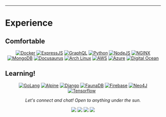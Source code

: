 

<hr>


# Experience

## Comfortable

<div align='center'>
  <a href='' target="_blank"><img src="https://www.vectorlogo.zone/logos/docker/docker-ar21.svg" alt="Docker"/></a>
  <a href='' target="_blank"><img src="https://www.vectorlogo.zone/logos/expressjs/expressjs-ar21.svg" alt="ExpressJS"/></a>
  <a href='' target="_blank"><img src="https://www.vectorlogo.zone/logos/graphql/graphql-ar21.svg" alt="GraphQL"/></a>
  <a href='' target="_blank"><img src="https://www.vectorlogo.zone/logos/python/python-ar21.svg" alt="Python"/></a>
  <a href='' target="_blank"><img src="https://www.vectorlogo.zone/logos/nodejs/nodejs-horizontal.svg" alt="NodeJS"/></a>
  <a href='' target="_blank"><img src="https://www.vectorlogo.zone/logos/nginx/nginx-ar21.svg" alt="NGINX"/></a>
  <a href='' target="_blank"><img src="https://www.vectorlogo.zone/logos/mongodb/mongodb-ar21.svg" alt="MongoDB"/></a>
  <a href='' target="_blank"><img src="https://www.vectorlogo.zone/logos/docusaurus/docusaurus-ar21.svg" alt="Docusaurus"/></a>
  <a href='' target="_blank"><img src="https://www.vectorlogo.zone/logos/archlinux/archlinux-ar21.svg" alt="Arch Linux"/></a>
  <a href='' target="_blank"><img src="https://www.vectorlogo.zone/logos/amazon_aws/amazon_aws-ar21.svg" alt="AWS"/></a>
  <a href='' target="_blank"><img src="https://www.vectorlogo.zone/logos/microsoft_azure/microsoft_azure-ar21.svg" alt="Azure"/></a>
  <a href='' target="_blank"><img src="https://www.vectorlogo.zone/logos/digitalocean/digitalocean-ar21.svg" alt="Digital Ocean"/></a>
</div>

## Learning!
<div align='center'>
  <a href='' target="_blank"><img src="https://www.vectorlogo.zone/logos/golang/golang-ar21.svg" alt="GoLang"/></a>
  <a href='' target="_blank"><img src="https://www.vectorlogo.zone/logos/alpinelinux/alpinelinux-ar21.svg" alt="Alpine"/></a>
  <a href='' target="_blank"><img src="https://www.vectorlogo.zone/logos/djangoproject/djangoproject-ar21.svg" alt="Django"/></a>
  <a href='' target="_blank"><img src="https://www.vectorlogo.zone/logos/fauna/fauna-ar21.svg" alt="FaunaDB"/></a>
  <a href='' target="_blank"><img src="https://www.vectorlogo.zone/logos/firebase/firebase-ar21.svg" alt="Firebase"/></a>
  <a href='' target="_blank"><img src="https://www.vectorlogo.zone/logos/neo4j/neo4j-ar21.svg" alt="Neo4J"/></a>
  <a href='' target="_blank"><img src="https://www.vectorlogo.zone/logos/tensorflow/tensorflow-ar21.svg" alt="Tensorflow"/></a>
  <a href='' target="_blank"><img src="" alt="" width="" height=""/></a>
  <a href='' target="_blank"><img src="" alt="" width="" height=""/></a>
</div>

<p align="center">
  <i>Let's connect and chat! Open to anything under the sun.</i>

  <p align="center">
    <a href="https://twitter.com/sumukshashidhar" alt="Twitter"><img src="https://raw.githubusercontent.com/sumukshashidhar/sumukshashidhar/master/readme/twitter-fill.svg"></a>
    <a href="https://www.linkedin.com/in/sumuks/" alt="Linkedin"><img src="https://raw.githubusercontent.com/sumukshashidhar/sumukshashidhar/master/readme/linkedin-fill.svg"></a>
    <a href="mailto:sumuk@sumukshashidhar.com" alt="Contact me"><img src="https://raw.githubusercontent.com/sumukshashidhar/sumukshashidhar/master/readme/mail-fill.svg"></a>
    <a href="https://sumukshashidhar.com" alt="My site"><img src="https://raw.githubusercontent.com/sumukshashidhar/sumukshashidhar/master/readme/external-link-line.svg"></a>
  </p>

